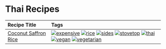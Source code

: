 # Thai Recipes 

|Recipe Title|Tags
|:---|:---|
|[Coconut Saffron Rice](../recipes/coconutsaffronrice.md)|<a href="../tags/expensive.html"><img src="https://img.shields.io/badge/tag-expensive-5c1fef" alt="expensive" /></a> <a href="../tags/rice.html"><img src="https://img.shields.io/badge/tag-rice-25a9f1" alt="rice" /></a> <a href="../tags/sides.html"><img src="https://img.shields.io/badge/tag-sides-12b63" alt="sides" /></a> <a href="../tags/stovetop.html"><img src="https://img.shields.io/badge/tag-stovetop-9bf4b7" alt="stovetop" /></a> <a href="../tags/thai.html"><img src="https://img.shields.io/badge/tag-thai-1433c8" alt="thai" /></a> <a href="../tags/vegan.html"><img src="https://img.shields.io/badge/tag-vegan-6f4790" alt="vegan" /></a> <a href="../tags/vegetarian.html"><img src="https://img.shields.io/badge/tag-vegetarian-473080" alt="vegetarian" /></a>|